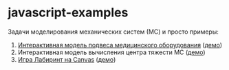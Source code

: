 # javascript-examples
Задачи моделирования механических систем (МС) и просто примеры:
1. <a target="_blank" href="https://github.com/goshanoob/javascript-examples/tree/master/%D0%BC%D0%BE%D0%B4%D0%B5%D0%BB%D1%8C%D0%9F%D0%BE%D0%B4%D0%B2%D0%B5%D1%81%D0%B0">Интерактивная модель подвеса медицинского оборудования</a> (<a tagret="_blank" href="http://goshanoob.eu5.org/javascript-examples/%D0%BC%D0%BE%D0%B4%D0%B5%D0%BB%D1%8C%D0%9F%D0%BE%D0%B4%D0%B2%D0%B5%D1%81%D0%B0/%D0%BC%D0%BE%D0%B4%D0%B5%D0%BB%D1%8C.html">демо</a>)
2. Интерактивная модель вычисления центра тяжести МС (<a tagret="_blank" href="http://goshanoob.eu5.org/javascript-examples/javascript-examples/модельПодвеса/модель.html">демо</a>)
3. <a tagret="_blank" href="https://github.com/goshanoob/javascript-examples/tree/master/%D0%9B%D0%B0%D0%B1%D0%B8%D1%80%D0%B8%D0%BD%D1%82">Игра Лабиринт на Canvas</a> (<a tagret="_blank" href="http://goshanoob.eu5.org/javascript-examples/Лабиринт/canvas_labirint.html">демо</a>)


